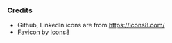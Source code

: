 ### Credits

- Github, LinkedIn icons are from https://icons8.com/
- <a target="_blank" href="https://icons8.com/icon/K34PJqYqWnDA/where">Favicon</a> by <a target="_blank" href="https://icons8.com">Icons8</a>
